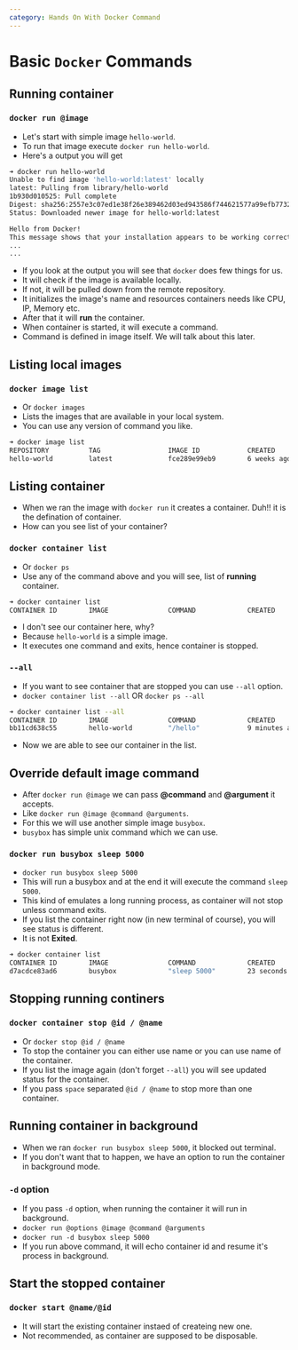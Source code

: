 ```yaml
---
category: Hands On With Docker Command 
---
```

# Basic `Docker` Commands

## Running container

### `docker run @image`
* Let's start with simple image `hello-world`.
* To run that image execute `docker run hello-world`.
* Here's a output you will get

```bash
➜ docker run hello-world   
Unable to find image 'hello-world:latest' locally
latest: Pulling from library/hello-world
1b930d010525: Pull complete 
Digest: sha256:2557e3c07ed1e38f26e389462d03ed943586f744621577a99efb77324b0fe535
Status: Downloaded newer image for hello-world:latest

Hello from Docker!
This message shows that your installation appears to be working correctly.
...
...

```
* If you look at the output you will see that `docker` does few things for us.
* It will check if the image is available locally. 
* If not, it will be pulled down from the remote repository. 
* It initializes the image's name and resources containers needs like CPU, IP, Memory etc. 
* After that it will **run** the container.
* When container is started, it will execute a command.
* Command is defined in image itself. We will talk about this later.

## Listing local images

### `docker image list`
* Or `docker images`
* Lists the images that are available in your local system.
* You can use any version of command you like.

```bash
➜ docker image list                 
REPOSITORY          TAG                 IMAGE ID            CREATED             SIZE
hello-world         latest              fce289e99eb9        6 weeks ago         1.84kB
```

## Listing container
* When we ran the image with `docker run` it creates a container. Duh!! it is the defination of container.
* How can you see list of your container?

### `docker container list`
* Or `docker ps`
* Use any of the command above and you will see, list of **running** container.

```bash
➜ docker container list 
CONTAINER ID        IMAGE               COMMAND             CREATED             STATUS              PORTS               NAMES

```
* I don't see our container here, why?
* Because `hello-world` is a simple image.
* It executes one command and exits, hence container is stopped.

### `--all`
* If you want to see container that are stopped you can use `--all` option.
* `docker container list --all` OR `docker ps --all`

```bash
➜ docker container list --all
CONTAINER ID        IMAGE               COMMAND             CREATED             STATUS                     PORTS               NAMES
bb11cd638c55        hello-world         "/hello"            9 minutes ago       Exited (0) 9 minutes ago                       stoic_shtern

```
* Now we are able to see our container in the list.

## Override default image command
* After `docker run @image` we can pass **@command** and **@argument** it accepts.
* Like `docker run @image @command @arguments`.
* For this we will use another simple image `busybox`.
* `busybox` has simple unix command which we can use.

### `docker run busybox sleep 5000`
* `docker run busybox sleep 5000`
* This will run a busybox and at the end it will execute the command `sleep 5000`. 
* This kind of emulates a long running process, as container will not stop unless command exits.
* If you list the container right now (in new terminal of course), you will see status is different.
* It is not **Exited**.

```bash
➜ docker container list      
CONTAINER ID        IMAGE               COMMAND             CREATED             STATUS              PORTS               NAMES
d7acdce83ad6        busybox             "sleep 5000"        23 seconds ago      Up 21 seconds                           gallant_hodgkin

```

## Stopping running continers

### `docker container stop @id / @name`
* Or `docker stop @id / @name`
* To stop the container you can either use name or you can use name of the container.
* If you list the image again (don't forget `--all`) you will see updated status for the container.
* If you pass `space` separated `@id / @name` to stop more than one container.

## Running container in background
* When we ran `docker run busybox sleep 5000`, it blocked out terminal.
* If you don't want that to happen, we have an option to run the container in background mode.

### `-d` option
* If you pass `-d` option, when running the container it will run in background.
* `docker run @options @image @command @arguments`
* `docker run -d busybox sleep 5000`
* If you run above command, it will echo container id and resume it's process in background.

## Start the stopped container
### `docker start @name/@id`
* It will start the existing container instaed of createing new one.
* Not recommended, as container are supposed to be disposable.

 



